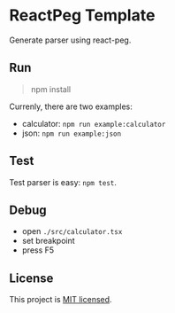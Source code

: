 # ReactPeg Template

Generate parser using react-peg.

## Run

> npm install

Currenly, there are two examples:

* calculator: `npm run example:calculator`
* json: `npm run example:json`

## Test

Test parser is easy: `npm test`.

## Debug

* open `./src/calculator.tsx`
* set breakpoint
* press F5

## License

This project is [MIT licensed](https://github.com/mistlog/react-peg-template/blob/master/LICENSE).
